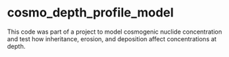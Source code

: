 # cosmo_depth_profile_model
This code was part of a project to model cosmogenic nuclide concentration and test how inheritance, erosion, and deposition affect concentrations at depth.
